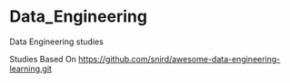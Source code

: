 # Data_Engineering
Data Engineering studies

Studies Based On https://github.com/snird/awesome-data-engineering-learning.git
